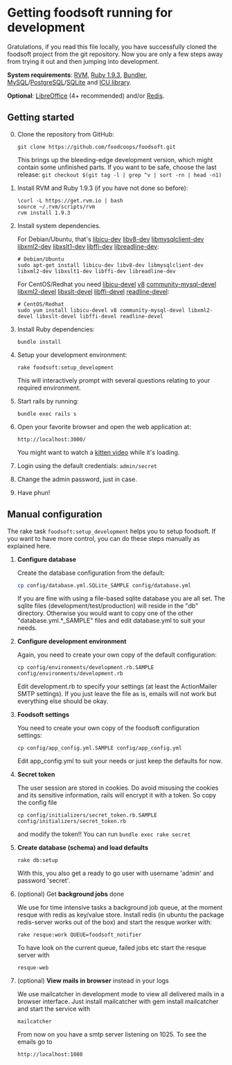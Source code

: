 Getting foodsoft running for development
========================================

Gratulations, if you read this file locally, you have successfully cloned the
foodsoft project from the git repository. Now you are only a few steps away
from trying it out and then jumping into development.

**System requirements**:
[RVM](https://rvm.io/rvm/install),
[Ruby 1.9.3](https://www.ruby-lang.org/en/downloads/),
[Bundler](http://bundler.io/),
[MySQL](http://mysql.com/)/[PostgreSQL](http://www.postgresql.org/)/[SQLite](http://sqlite.org/) and
[ICU library](http://icu-project.org/).

**Optional**:
[LibreOffice](http://www.libreoffice.org/) (4+ recommended) and/or
[Redis](http://redis.io/).

Getting started
---------------

0. Clone the repository from GitHub:
    ```
    git clone https://github.com/foodcoops/foodsoft.git
    ```
   This brings up the bleeding-edge development version, which might contain some
   unfinished parts. If you want to be safe, choose the last release:
   `git checkout $(git tag -l | grep ^v | sort -rn | head -n1)`

1. Install RVM and Ruby 1.9.3 (if you have not done so before):
   ```
   \curl -L https://get.rvm.io | bash
   source ~/.rvm/scripts/rvm
   rvm install 1.9.3
   ```

2. Install system dependencies.

   For Debian/Ubuntu, that's [libicu-dev](https://packages.debian.org/stable/libicu-dev) [libv8-dev](https://packages.debian.org/stable/libv8-dev) [libmysqlclient-dev](https://packages.debian.org/stable/libmysqlclient-dev) [libxml2-dev](https://packages.debian.org/stable/libxml2-dev) [libxslt1-dev](https://packages.debian.org/stable/libxslt1-dev) [libffi-dev](https://packages.debian.org/stable/libffi-dev) [libreadline-dev](https://packages.debian.org/stable/libreadline-dev):
   ```
   # Debian/Ubuntu
   sudo apt-get install libicu-dev libv8-dev libmysqlclient-dev libxml2-dev libxslt1-dev libffi-dev libreadline-dev
   ```

   For CentOS/Redhat you need [libicu-devel](https://apps.fedoraproject.org/packages/libicu-devel) [v8](https://apps.fedoraproject.org/packages/v8) [community-mysql-devel](https://apps.fedoraproject.org/packages/community-mysql-devel) [libxml2-devel](https://apps.fedoraproject.org/packages/libxml2-devel) [libxslt-devel](https://apps.fedoraproject.org/packages/libxslt-devel) [libffi-devel](https://apps.fedoraproject.org/packages/libffi-devel) [readline-devel](https://apps.fedoraproject.org/packages/readline-devel):
   ```
   # CentOS/Redhat
   sudo yum install libicu-devel v8 community-mysql-devel libxml2-devel libxslt-devel libffi-devel readline-devel
   ```

3. Install Ruby dependencies:
   ```
   bundle install
   ```

4. Setup your development environment:
   ```
   rake foodsoft:setup_development
   ```
   This will interactively prompt with several questions relating to your
   required environment.

5. Start rails by running:
   ```
   bundle exec rails s
   ```

6. Open your favorite browser and open the web application at:
   ```
   http://localhost:3000/
   ```
   You might want to watch a
   [kitten video](https://www.youtube.com/watch?v=9Iq5yCoHp4o)
   while it's loading.

7. Login using the default credentials: `admin/secret`

8. Change the admin password, just in case.

9. Have phun!



Manual configuration
--------------------

The rake task `foodsoft:setup_development` helps you to setup foodsoft.
If you want to have more control, you can do these steps manually as
explained here.


1. **Configure database**

   Create the database configuration from the default:
   ```sh
   cp config/database.yml.SQLite_SAMPLE config/database.yml
   ```
   If you are fine with using a file-based sqlite database you are all set.
   The sqlite files (development/test/production) will reside in the "db"
   directory. Otherwise you would want to copy one of the other
   "database.yml.*_SAMPLE" files and edit database.yml to suit your needs.


2. **Configure development environment**

   Again, you need to create your own copy of the default configuration:
   ```
   cp config/environments/development.rb.SAMPLE config/environments/development.rb
   ```

   Edit development.rb to specify your settings (at least the ActionMailer SMTP
   settings). If you just leave the file as is, emails will not work but
   everything else should be okay.


3. **Foodsoft settings**

   You need to create your own copy of the foodsoft configuration settings:
   ```
   cp config/app_config.yml.SAMPLE config/app_config.yml
   ```
   Edit app_config.yml to suit your needs or just keep the defaults for now.


4. **Secret token**

   The user session are stored in cookies. Do avoid misusing the cookies and
   its sensitive information, rails will encrypt it with a token. So copy the
   config file
   ```
   cp config/initializers/secret_token.rb.SAMPLE config/initializers/secret_token.rb
   ```
   and modify the token!! You can run `bundle exec rake secret`


5. **Create database (schema) and load defaults**
   ```
   rake db:setup
   ```
   With this, you also get a ready to go user with username 'admin' and
   password 'secret'.


6. (optional) Get **background jobs** done
 
   We use for time intensive tasks a background job queue, at the moment resque
   with redis as key/value store.  Install redis (in ubuntu the package
   redis-server works out of the box) and start the resque worker with:
   ```
   rake resque:work QUEUE=foodsoft_notifier
   ```
   To have look on the current queue, failed jobs etc start the resque server with
   ```
   resque-web
   ```


7. (optional) **View mails in browser** instead in your logs

   We use mailcatcher in development mode to view all delivered mails in a
   browser interface.  Just install mailcatcher with gem install mailcatcher
   and start the service with
   ```
   mailcatcher
   ```
   From now on you have a smtp server listening on 1025. To see the emails go to
   ```
   http://localhost:1080
   ```

